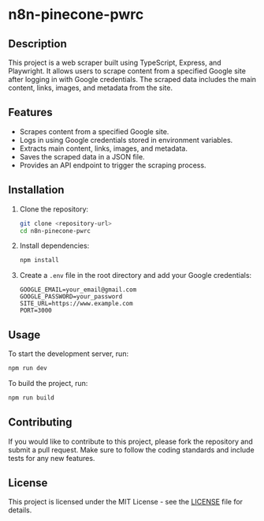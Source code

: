 # n8n-pinecone-pwrc

## Description
This project is a web scraper built using TypeScript, Express, and Playwright. It allows users to scrape content from a specified Google site after logging in with Google credentials. The scraped data includes the main content, links, images, and metadata from the site.

## Features
- Scrapes content from a specified Google site.
- Logs in using Google credentials stored in environment variables.
- Extracts main content, links, images, and metadata.
- Saves the scraped data in a JSON file.
- Provides an API endpoint to trigger the scraping process.

## Installation

1. Clone the repository:
   ```bash
   git clone <repository-url>
   cd n8n-pinecone-pwrc
   ```

2. Install dependencies:
   ```bash
   npm install
   ```

3. Create a `.env` file in the root directory and add your Google credentials:
   ```plaintext
   GOOGLE_EMAIL=your_email@gmail.com
   GOOGLE_PASSWORD=your_password
   SITE_URL=https://www.example.com
   PORT=3000
   ```

## Usage

To start the development server, run:
```bash
npm run dev
```

To build the project, run:
```bash
npm run build
```

## Contributing

If you would like to contribute to this project, please fork the repository and submit a pull request. Make sure to follow the coding standards and include tests for any new features.

## License

This project is licensed under the MIT License - see the [LICENSE](LICENSE) file for details.

